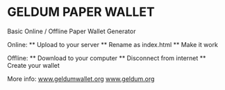 # GELDUM PAPER WALLET

Basic Online / Offline Paper Wallet Generator

Online:
** Upload to your server
** Rename as index.html
** Make it work

Offline:
** Download to your computer
** Disconnect from internet
** Create your wallet


More info:
www.geldumwallet.org
www.geldum.org
